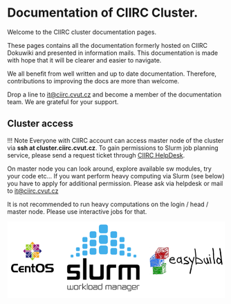 # Documentation of CIIRC Cluster.

Welcome to the CIIRC cluster documentation pages.

These pages contains all the documentation formerly hosted on CIIRC
Dokuwiki and presented in information mails. This documentation is
made with hope that it will be clearer and easier to navigate.

We all benefit from well written and up to date documentation. Therefore, 
contributions to improving the docs are more than welcome. 

Drop a line to it@ciirc.cvut.cz and become a member of the documentation team.
We are grateful for your support.

## Cluster access

!!! Note
    Everyone with CIIRC account can access master node of the cluster via
    **ssh at cluster.ciirc.cvut.cz**. To gain permissions to Slurm job planning
    service, please send a request ticket through
    [CIIRC HelpDesk](https://helpdesk.ciirc.cvut.cz/).
    

On master node you can look around, explore available sw modules, try
your code etc... If you want perform heavy computing via Slurm (see
below) you have to apply for additional permission. Please ask via
helpdesk or mail to it@ciirc.cvut.cz

It is not recommended to run heavy computations on the login / head / master node.
Please use interactive jobs for that.





![centos](img/loga.png)
